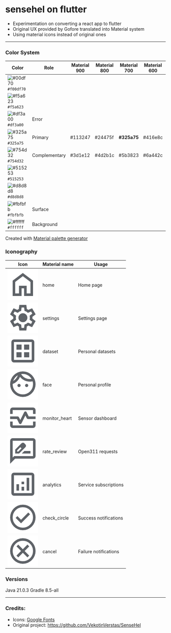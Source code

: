 # sensehel on flutter
- Experimentation on converting a react app to flutter
- Original UX provided by Gofore translated into Material system
- Using material icons instead of original ones

---
### Color System

| Color | Role | Material 900 | Material 800 | Material 700 | Material 600 | Material 500 | Material 400 | Material 300 | Material 200 | Material 100 | Material 50|
|----|----|----|----|----|----|----|----|----|----|----|----|
| ![#00df70](https://placehold.co/15x20/00df70/00df70.png) `#f00df70` | 
| ![#f5a623](https://placehold.co/15x20/f5a623/f5a623.png) `#f5a623` | 
| ![#df3a00](https://placehold.co/15x20/df3a00/df3a00.png) `#df3a00` | Error |
| ![#325a75](https://placehold.co/15x20/325a75/325a75.png) `#325a75` | Primary | #113247 | #24475f | **#325a75** | #416e8c | #4f7d94 | #6890af | #80a4c1 | #a0bfd8 | #bedaef | #def1ff |
| ![#754d32](https://placehold.co/15x20/754d32/754d32.png) `#754d32` | Complementary | #3d1e12 | #4d2b1c | #5b3823 | #6a442c | **#754d32** | #8c664e | #a2806b | #c1a392 | #dfc7b8 | #f9e8da |
| ![#515253](https://placehold.co/15x20/515253/515253.png) `#515253` | 
| ![#d8d8d8](https://placehold.co/15x20/d8d8d8/d8d8d8.png) `#d8d8d8` | 
| ![#fbfbfb](https://placehold.co/15x20/fbfbfb/fbfbfb.png) `#fbfbfb` | Surface |
| ![#ffffff](https://placehold.co/15x20/ffffff/ffffff.png) `#ffffff` | Background |

Created with [Material palette generator](https://m2.material.io/design/color/the-color-system.html)

### Iconography

| Icon | Material name | Usage |
|----|----|----|
| ![material icon home](/material_icons/home.png) | home | Home page |
| ![material icon settings](/material_icons/settings.png) | settings | Settings page |
| ![material icon dataset](/material_icons/dataset.png) | dataset | Personal datasets |
| ![material icon face](/material_icons/face.png) | face | Personal profile |
| ![material icon monitor heart](/material_icons/monitor_heart.png) | monitor_heart | Sensor dashboard |
| ![material icon rate review](/material_icons/rate_review.png) | rate_review | Open311 requests |
| ![material icon analytics](/material_icons/analytics.png) | analytics | Service subscriptions |
| ![material icon check_circle](/material_icons/check_circle.png) | check_circle | Success notifications |
| ![material icon cancel](/material_icons/cancel.png) | cancel | Failure notifications |

### Versions

Java 21.0.3
Gradle 8.5-all

---
### Credits:

- Icons: [Google Fonts](https://github.com/google/material-design-icons)
- Original project: https://github.com/VekotinVerstas/SenseHel 
